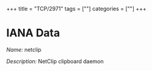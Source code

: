 +++
title = "TCP/2971"
tags = [""]
categories = [""]
+++

# IANA Data

_Name:_ netclip

_Description:_ NetClip clipboard daemon

